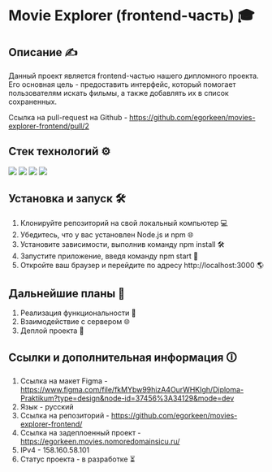 # Movie Explorer (frontend-часть) 🎓

## Описание ✍

Данный проект является frontend-частью нашего дипломного проекта. Его основная цель - предоставить интерфейс, который помогает пользователям искать фильмы, а также добавлять их в список сохраненных.

Ссылка на pull-request на Github - https://github.com/egorkeen/movies-explorer-frontend/pull/2

## Стек технологий ⚙️

<img src="https://img.shields.io/badge/HTML5-E34F26?style=for-the-badge&logo=html5&logoColor=white"/> <img src="https://img.shields.io/badge/CSS3-1572B6?style=for-the-badge&logo=css3&logoColor=white"/> <img src="https://img.shields.io/badge/JavaScript-F7DF1E?style=for-the-badge&logo=javascript&logoColor=white"/> <img src="https://img.shields.io/badge/React-61DAFB?style=for-the-badge&logo=react&logoColor=white"/>

## Установка и запуск 🛠️

1. Клонируйте репозиторий на свой локальный компьютер 💻
2. Убедитесь, что у вас установлен Node.js и npm 🌐
3. Установите зависимости, выполнив команду npm install 🛠️
4. Запустите приложение, введя команду npm start 🏁
5. Откройте ваш браузер и перейдите по адресу http://localhost:3000 🌎

## Дальнейшие планы 📝

1. Реализация функциональности 🦾
2. Взаимодействие с сервером 🌐
3. Деплой проекта 🚀

## Ссылки и дополнительная информация 🛈

1. Ссылка на макет Figma - https://www.figma.com/file/fkMYbw99hizA4OurWHKIgh/Diploma-Praktikum?type=design&node-id=37456%3A34129&mode=dev
2. Язык - русский
3. Ссылка на репозиторий - https://github.com/egorkeen/movies-explorer-frontend/
4. Ссылка на задеплоенный проект - https://egorkeen.movies.nomoredomainsicu.ru/
5. IPv4 - 158.160.58.101
6. Статус проекта - в разработке ⏳

